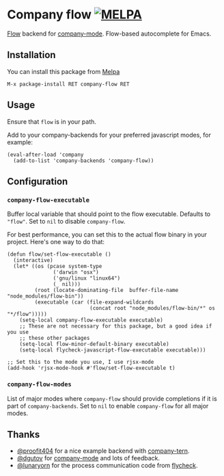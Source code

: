 # Company flow [![MELPA](https://melpa.org/packages/company-flow-badge.svg)](https://melpa.org/#/company-flow)

[Flow][] backend for [company-mode][]. Flow-based autocomplete for Emacs.

## Installation

You can install this package from [Melpa][]

```
M-x package-install RET company-flow RET
```

## Usage

Ensure that `flow` is in your path.

Add to your company-backends for your preferred javascript modes,
for example:

```elisp
(eval-after-load 'company
  (add-to-list 'company-backends 'company-flow))
```

## Configuration

### `company-flow-executable`

Buffer local variable that should point to the flow executable. Defaults to
`"flow"`. Set to `nil` to disable `company-flow`.

For best performance, you can set this to the actual flow binary in your
project. Here's one way to do that:

```elisp
(defun flow/set-flow-executable ()
  (interactive)
  (let* ((os (pcase system-type
               ('darwin "osx")
               ('gnu/linux "linux64")
               (_ nil)))
         (root (locate-dominating-file  buffer-file-name  "node_modules/flow-bin"))
         (executable (car (file-expand-wildcards
                           (concat root "node_modules/flow-bin/*" os "*/flow")))))
    (setq-local company-flow-executable executable)
    ;; These are not necessary for this package, but a good idea if you use
    ;; these other packages
    (setq-local flow-minor-default-binary executable)
    (setq-local flycheck-javascript-flow-executable executable)))

;; Set this to the mode you use, I use rjsx-mode
(add-hook 'rjsx-mode-hook #'flow/set-flow-executable t)
```

### `company-flow-modes`

List of major modes where `company-flow` should provide completions if it is
part of `company-backends`. Set to `nil` to enable `company-flow` for all major modes.

## Thanks

* [@proofit404][] for a nice example backend with [company-tern][].
* [@dgutov][] for [company-mode][] and lots of feedback.
* [@lunaryorn][] for the process communication code from [flycheck][].

[Flow]: https://flowtype.org/
[company-mode]: https://company-mode.github.com
[@proofit404]: https://github.com/proofit404
[@dgutov]: https://github.com/dgutov
[@lunaryorn]: https://github.com/lunaryorn
[company-tern]: https://github.com/proofit404/company-tern
[flycheck]: https://github.com/flycheck/flycheck
[Melpa]: http://melpa.milkbox.net/
